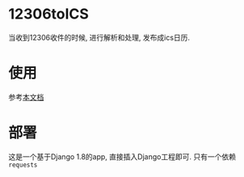 # 12306toICS
当收到12306收件的时候, 进行解析和处理, 发布成ics日历.

# 使用

参考[本文档](http://note.ysgh.net/blog/post/5b0b534565d44002c100003d)

# 部署

这是一个基于Django 1.8的app, 直接插入Django工程即可. 只有一个依赖`requests`
